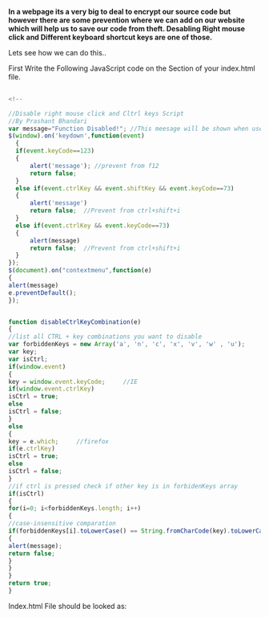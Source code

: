 
**In a webpage its a very big to deal to encrypt our source code but however there are some prevention where we can add on our website which will help us to save our code from theft. Desabling Right mouse click and Different keyboard shortcut keys are one of those.**

Lets see how we can do this..

First Write the Following JavaScript code on the <Head> Section of your index.html file.
  ```JavaScript
        
<!--

//Disable right mouse click and Cltrl keys Script
//By Prashant Bhandari
var message="Function Disabled!"; //This meesage will be shown when user try to do respected funtions.
 $(window).on('keydown',function(event)
    {
    if(event.keyCode==123)
    {
        alert('message'); //prevent from f12
        return false;
    }
    else if(event.ctrlKey && event.shiftKey && event.keyCode==73)
    {
        alert('message')
        return false;  //Prevent from ctrl+shift+i
    }
    else if(event.ctrlKey && event.keyCode==73)
    {
        alert(message)
        return false;  //Prevent from ctrl+shift+i
    }
});
$(document).on("contextmenu",function(e)
{
alert(message)
e.preventDefault();
});


function disableCtrlKeyCombination(e)
{
//list all CTRL + key combinations you want to disable
var forbiddenKeys = new Array('a', 'n', 'c', 'x', 'v', 'w' , 'u');
var key;
var isCtrl;
if(window.event)
{
key = window.event.keyCode;     //IE
if(window.event.ctrlKey)
isCtrl = true;
else
isCtrl = false;
}
else
{
key = e.which;     //firefox
if(e.ctrlKey)
isCtrl = true;
else
isCtrl = false;
}
//if ctrl is pressed check if other key is in forbidenKeys array
if(isCtrl)
{
for(i=0; i<forbiddenKeys.length; i++)
{
//case-insensitive comparation
if(forbiddenKeys[i].toLowerCase() == String.fromCharCode(key).toLowerCase())
{
alert(message);
return false;
}
}
}
return true;
}

```
Index.html File should be looked as:
```html

```
